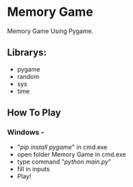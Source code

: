 # Memory Game

Memory Game Using Pygame.

## Librarys:

- pygame 
- random 
- sys
- time 

## How To Play 

### Windows - 

- "_pip install pygame_" in cmd.exe
- open folder Memory Game in cmd.exe
- type command "_python main.py_"
- fill in inputs 
- Play!
